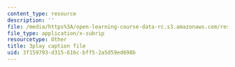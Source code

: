 ```yaml
---
content_type: resource
description: ''
file: /media/https%3A/open-learning-course-data-rc.s3.amazonaws.com/res-10-s95-physics-of-covid-19-transmission-fall-2020/3f159793d315616cbff52a5d59ed698b_2Y__Z_PgAxQ.srt
file_type: application/x-subrip
resourcetype: Other
title: 3play caption file
uid: 3f159793-d315-616c-bff5-2a5d59ed698b
---
```


